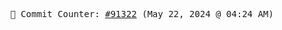 <p align="center">
    <samp>
        📮 Commit Counter: <a href="https://github.com/Javascript-void0/Javascript-void0/commits/main">#91322</a> (May 22, 2024 @ 04:24 AM)
    </samp>
</p>